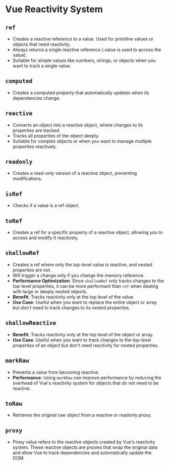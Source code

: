 # Vue Reactivity System

## `ref`

- Creates a reactive reference to a value. Used for primitive values or objects that need reactivity.
- Always returns a single reactive reference (.value is used to access the value).
- Suitable for simple values like numbers, strings, or objects when you want to track a single value.

## `computed`

- Creates a computed property that automatically updates when its dependencies change.

## `reactive`

- Converts an object into a reactive object, where changes to its properties are tracked.
- Tracks all properties of the object deeply.
- Suitable for complex objects or when you want to manage multiple properties reactively.

## `readonly`

- Creates a read-only version of a reactive object, preventing modifications.

## `isRef`

- Checks if a value is a ref object.

## `toRef`

- Creates a ref for a specific property of a reactive object, allowing you to access and modify it reactively.

## `shallowRef`

- Creates a ref where only the top-level value is reactive, and nested properties are not.
- Will trigger a change only if you change the memory reference.
- **Performance Optimization**: Since `shallowRef` only tracks changes to the top-level properties, it can be more performant than `ref` when dealing with large or deeply nested objects.
- **Benefit**: Tracks reactivity only at the top level of the value.
- **Use Case**: Useful when you want to replace the entire object or array but don't need to track changes to its nested properties.

## `shallowReactive`

- **Benefit**: Tracks reactivity only at the top level of the object or array.
- **Use Case**: Useful when you want to track changes to the top-level properties of an object but don't need reactivity for nested properties.

## `markRaw`

- Prevents a value from becoming reactive.
- **Performance**: Using `markRaw` can improve performance by reducing the overhead of Vue's reactivity system for objects that do not need to be reactive.

## `toRaw`

- Retrieves the original raw object from a reactive or readonly proxy.

## `proxy`

- Proxy value refers to the reactive objects created by Vue's reactivity system. These reactive objects are proxies that wrap the original data and allow Vue to track dependencies and automatically update the DOM.
